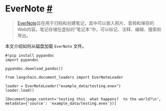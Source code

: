 EverNote [#](#evernote "Permalink to this headline")
===================================================

> 
> [EverNote](https://evernote.com/)旨在用于归档和创建笔记，其中可以嵌入照片、音频和保存的Web内容。笔记存储在虚拟的“笔记本”中，可以标记、注释、编辑、搜索和导出。
> 
> 
> 

本文介绍如何从磁盘加载 `EverNote` 文件。

```
#!pip install pypandoc
import pypandoc

pypandoc.download_pandoc()

```

```
from langchain.document_loaders import EverNoteLoader

loader = EverNoteLoader("example_data/testing.enex")
loader.load()

```

```
[Document(page_content='testing this  what happens?  to the world?\n', metadata={'source': 'example_data/testing.enex'})]

```